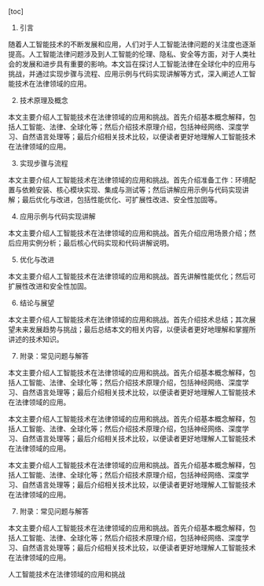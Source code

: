 
[toc]                    
                
                
1. 引言

随着人工智能技术的不断发展和应用，人们对于人工智能法律问题的关注度也逐渐提高。人工智能法律问题涉及到人工智能的伦理、隐私、安全等方面，对于人类社会的发展和进步具有重要的影响。本文旨在探讨人工智能法律在全球化中的应用与挑战，并通过实现步骤与流程、应用示例与代码实现讲解等方式，深入阐述人工智能技术在法律领域的应用。

2. 技术原理及概念

本文主要介绍人工智能技术在法律领域的应用和挑战。首先介绍基本概念解释，包括人工智能、法律、全球化等；然后介绍技术原理介绍，包括神经网络、深度学习、自然语言处理等；最后介绍相关技术比较，以便读者更好地理解人工智能技术在法律领域的应用。

3. 实现步骤与流程

本文主要介绍人工智能技术在法律领域的应用和挑战。首先介绍准备工作：环境配置与依赖安装、核心模块实现、集成与测试等；然后讲解应用示例与代码实现讲解；最后优化与改进，包括性能优化、可扩展性改进、安全性加固等。

4. 应用示例与代码实现讲解

本文主要介绍人工智能技术在法律领域的应用和挑战。首先介绍应用场景介绍；然后应用实例分析；最后核心代码实现和代码讲解说明。

5. 优化与改进

本文主要介绍人工智能技术在法律领域的应用和挑战。首先讲解性能优化；然后可扩展性改进和安全性加固。

6. 结论与展望

本文主要介绍人工智能技术在法律领域的应用和挑战。首先介绍技术总结；其次展望未来发展趋势与挑战；最后总结本文的相关内容，以便读者更好地理解和掌握所讲述的技术知识。

7. 附录：常见问题与解答

本文主要介绍人工智能技术在法律领域的应用和挑战。首先介绍基本概念解释，包括人工智能、法律、全球化等；然后介绍技术原理介绍，包括神经网络、深度学习、自然语言处理等；最后介绍相关技术比较，以便读者更好地理解人工智能技术在法律领域的应用。

本文主要介绍人工智能技术在法律领域的应用和挑战。首先介绍基本概念解释，包括人工智能、法律、全球化等；然后介绍技术原理介绍，包括神经网络、深度学习、自然语言处理等；最后介绍相关技术比较，以便读者更好地理解人工智能技术在法律领域的应用。

本文主要介绍人工智能技术在法律领域的应用和挑战。首先介绍基本概念解释，包括人工智能、法律、全球化等；然后介绍技术原理介绍，包括神经网络、深度学习、自然语言处理等；最后介绍相关技术比较，以便读者更好地理解人工智能技术在法律领域的应用。

7. 附录：常见问题与解答

本文主要介绍人工智能技术在法律领域的应用和挑战。首先介绍基本概念解释，包括人工智能、法律、全球化等；然后介绍技术原理介绍，包括神经网络、深度学习、自然语言处理等；最后介绍相关技术比较，以便读者更好地理解人工智能技术在法律领域的应用。

人工智能技术在法律领域的应用和挑战

